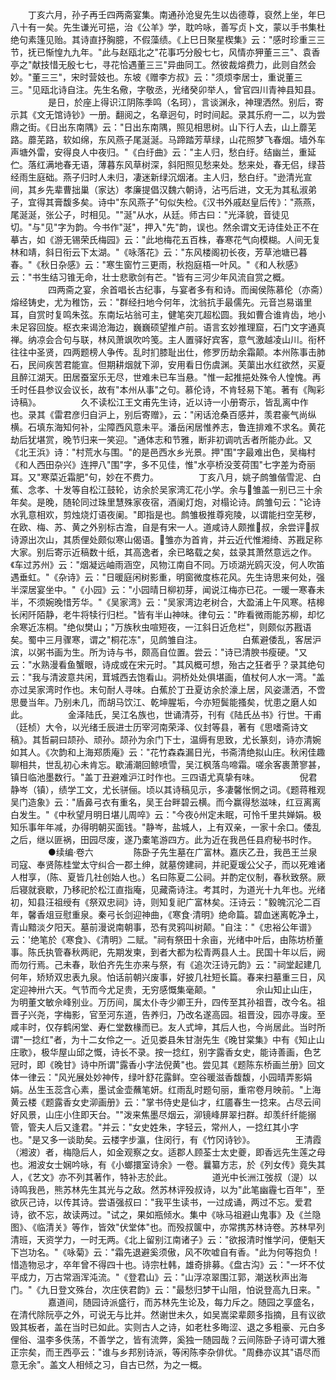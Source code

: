 <!-- { "loadSidebar": true } -->
　　丁亥六月，孙子再壬四两斋宴集。南通孙沧叟先生以齿德尊，裒然上坐，年巳八十有一矣。先生谦光可挹，治《公羊》学，耽吟咏，善写贞卜文，蒙以手书集杜绝句素篷见贻。其诗直抒胸臆，不假藻绩。《上巳日聚星楔集》云："感时珍重三三节，抚已惭惶九九年。"此与赵瓯北之"花事巧分殷七七，风情亦狎董三三"、袁香亭之"献技惜无殷七七，寻花恰遇董三三"异曲同工。然彼裁熔费力，此则自然会妙。"董三三"，宋时营妓也。东坡《赠李方叔》云："须烦李居士，重说董三三。"见瓯北诗自注。先生名儆，字敬丞，光绪癸卯举人，曾官四川青神县知县。
　　
　　是日，於座上得识江阴陈季鸣（名珂），言谈渊永，神理洒然。别后，寄示其《文无馆诗钞》一册。翻阅之，名章迥句，时时间起。录其乐府一二，以为尝鼎之街。《日出东南隅》云："日出东南隅，照见相思树。山下行人去，山上蘼芜路。蘼芜路，软如绵，东风燕子尾涎涎。马蹄踏芳草绿，山花照梦飞春烟。墙外车声塘外雷，安得良人中夜归。"《白纡曲》云："主人归，愁白纡。结幽兰，重延伫。落红满地春无语，薄暮东风草树深，斜阳照见愁来处。愁来处，春无侣，绿苔经雨生庭础。燕子归时人未归，凄迷新绿沉烟渚。主人归，愁白纡。"逊清光宣间，其乡先辈曹拙巢（家达）孝廉提倡汉魏六朝诗，沾丐后进，文无为其私淑弟子，宜得其膏馥多矣。诗中"东风燕子"句似失检。《汉书外戚赵皇后传》："燕燕，尾涎涎，张公子，时相见。""涎"从水，从廷。师古曰："光泽貌，音徒见切。"与"见"字为韵。今书作"涎"，押入"先"韵，误也。然余谓文无诗佳处正不在摹古，如《游无锡荣氏梅园》云："此地梅花五百株，春寒花气向模糊。人间无复林和靖，斜日衔云下太湖。"《咏落花》云："东风楼阁初长夜，芳草池塘已暮春。"《秋日杂感》云："寒生窗竹三更雨，秋抱庭梧一叶风。"《和人秋感》云："书生结习锥无命，壮士悲歌剑有芒。"皆有三河少年风流自赏之概。
　　
　　四两斋之宴，余首唱长古纪事，与宴者多有和诗。而闽侯陈慕伦（亦斋）熔经铸史，尤为稚饬，云："群经扫地今何年，沈翁抗手最儒先。元音岂易谐里耳，自赏时复鸣朱弦。东南坛坫翁可主，健笔突兀超松圆。我如曹合谁肯齿，地小未足容回旋。枢衣来谒沧海边，巍巍硕望推卢前。语言玄妙推理窟，石门文字通真禅。纳凉会合句与联，林风萧飒吹吟笺。主人置驿好宾客，意气激越凌山川。衔杯往往中圣贤，四两题榜人争传。乱时扪膝耻出仕，修罗历劫余霜颠。本州陈事击肺石，民间疾苦君能宣。但期耕烟就下泖，安用看日伤虞渊。芙蕖出水红欲然，买夏且醉江湖天。田居蚕室乐无尽，世难未已车当悬。"惟一起推挹处殊令人惶愧。再壬时任县参议会议长，故有"本州从事"之句。慕伦诗，不肯轻易下笔。著有《陶彩诗稿》。
　　
　　久不读松江王文甫先生诗，近以诗一小册寄示，皆乱离中作也。录其《雷君彦归自沪上，别后寄赠》，云："闲话沧桑百感并，羡君豪气尚纵横。石填东海知何补，尘障西风意未平。潘岳闲居惟养志，鲁连排难不求名。黄花劫后犹堪赏，晚节归来一笑迎。"通体志和节雅，断非初调吭舌者所能办此。又《北王浜》诗："村荒水与围。"的是邑西水乡光景。押"围"字最难出色，吴梅村《和人西田杂兴》连押八"围"字，多不见佳，惟"水亭桥没芰荷围"七字差为奇丽耳。又"寒菜近霜肥"句，妙在不费力。
　　
　　丁亥八月，姚子鹧雏偕雪泥、白蕉、念孝、十发等自松江鼓轮，访余於吴家湾汇花小学。余与雏盖一别已三十余年矣。是晚，随轮同过珠里慧殊家夜宿，酒阑灯炮，对榻论诗。鹧雏句云："论诗水乳意相欢，剪烛烧灯语夜阑。"即指是也。鹧雏极推尊宛陵，以谓能扫空芜秽，在欧、梅、苏、黄之外别标古澹，自是有宋一人。道咸诗人颇推叔，余尝评叔诗源出次山，其质俚处颇似寒山偈语。雏亦为首肯，并云近代惟湘绮、苏戡足称大家。别后寄示近稿数十纸，其高逸者，余已略载之矣，兹录其萧然意远之作。《车过苏州》云："烟凝远岫雨涵空，风物江南自不同。万顷湖光鸥灭没，何人吹笛遇垂虹。"《杂诗》云："日暖庭闲树影重，明窗微度栋花风。先生诗思来何处，强半深居宴坐中。"《小园》云："小园晴日柳初芽，闻说江梅亦已花。一暖一寒春未半，不须婉晚惜芳华。"《吴家湾》云："吴家湾边老树合，大盈浦上午风寒。桔槔长闲阡陌静，老牛将犊行归栏。"皆有半山神味。律句云："昨看微雨能苏柳，却忆余寒近冻桐。"绝似樊山；"万族秋虫喧短夜，一江斜日近危栏"，则颇似苏戡语矣。蜀中三月骤寒，谓之"桐花冻"，见鹧雏自注。
　　
　　白蕉避倭乱，客居沪滨，以粥书画为生。所为诗与书，颇高自位置。尝云："诗已清腴书瘦硬。"又云："水熟漫看鱼蟹眼，诗成或在宋元时。"其风概可想，殆古之狂者乎？录其绝句云："我与清波意共闲，茸城西去饱看山。洞桥处处俱堪画，值杖何人水一湾。"盖亦过吴家湾时作也。末句耐人寻味。白蕉於丁丑夏访余於濠上居，风姿潇洒，不啻思曼当年。乃别未几，而胡马饮江、乾坤腥垢，今亦短鬓能搔矣，忧患之磨人如此。
　　
　　金泽陆氏，吴江名族也，世诵清芬，刊有《陆氏丛书》行世。干甫（廷桢）大令，以光绪壬辰进士历宰河南荣泽、仪封等县，著有《思嗜斋诗文稿》。其哲嗣曰颉孙、顽孙。颉孙为余门下士，温缛有思致，尤长篆刻，诗亦清婉如其人。《次韵和上海郑质庵》云："花竹森森漏日光，书斋清绝拟山庄。秋闲佳趣聊相共，世乱初心未肯忘。歇浦潮回鲸喷雪，吴江枫落鸟啼霜。嗟余客裹萧寥甚，镇日临池墨数行。"盖丁丑避难沪江时作也。三四语尤真挚有味。
　　
　　倪君静岑（镇），绩学工文，尤长骈俪。顷以其诗稿见示，多凄馨怅惘之词。《题蒋稚观吴门造象》云："盾鼻弓衣有重名，吴王台畔碧云横。而今赢得愁滋味，红豆离离白发生。"《中秋望月明日堪儿周啐》云："今夜州定未眠，可怜千里共婵娟。极知乐事年年减，办得明朝买面钱。"静岑，盐城人，上有双亲，一家十余口。倭乱之后，继以匪祸，田园尽废，遂乃橐笔游四方。此为近在我邑任县府秘书时作。
　　
　　●续编·卷六
　　
　　陈卧子先生墓在广富林。嘉庆乙丑，我邑王兰泉司寇、奉贤陈桂堂太守纠合一郡土绅，就墓傍建祠，并祀夏瑗公父子，而以死难诸人柑享，（陈、夏皆几社创始人也。）名曰陈夏二公祠。并酌定仪制，春秋致祭。厥后寝就衰歇，乃移祀於松江直指庵，见藏斋诗注。考其时，为道光十九年也。光绪初，知县汪祖绶有《祭双忠祠》诗，则知复祀广富林矣。汪诗云："毅魄沉沦二百年，馨香俎豆慰重泉。秦弓长剑迎神曲，《寒食·清明》绝命篇。碧血迷离乾净土，青山黯淡夕阳天。墓前漫说南朝事，恐有灵鸦叫树颠。"自注："《忠裕公年谱》云：'绝笔於《寒食》、《清明》二赋。"祠有祭田十余亩，光绪中叶后，由陈坊桥董事。陈氏执管春秋两祀，先期发柬，到者大都为松青两县人土。民国十年以后，阙而勿行焉。己未春，耿伯齐先生亦来与祭，有《追次汪诗元韵》云："祠堂起建几何年，矫矫双忠表九泉。怕话前朝兴废事，好披几社短长篇。春来扫墓重三日，风定迎神卅六天。气节而今尤足贵，无穷感慨集毫颠。"
　　
　　佘山知止山庄，为明董文敏佘峰别业。万历间，属太仆寺少卿王升，四传至其孙祖晋，改今名。祖晋子兴尧，字梅影，官至河东道，告养归，乃改名遂高园。祖晋没，园亦寻废。至咸丰时，仅存鹤闲堂、寿仁堂数椽而已。友人式坤，其后人也，今尚居此。当时所谓"一捻红"者，为十二女伶之一。近见娄县朱甘澍先生《晚甘棠集》中有《知止山庄歌》，极华屋山邱之慨，诗长不录。按一捻红，别字露香女史，能诗善画，色艺冠时，即《晚甘》诗中所谓"露香小字法倪黄"也。尝见其《题陈东桥画兰册》回文体一律云："风光展处妙神传，绿叶舒花露鲜。空谷暖滋香馥馥，小园晴弄影娟娟。丛生玉蕊含心素，墨试金壶蘸笔妍。红雨乱时题句丽，重帘卷月映前。"上海黄云楼《题露香女史泖画册》云："掌书侍史是仙才，红靥春生一捻来。占尽云间好风景，山庄小住即天台。""泼来焦墨尽烟云，泖镜峰屏翠扫群。却羡纤纤能搦管，管夫人后又逢君。"并云："女史姓朱，字轻云，常州人，一捻红其小字也。"是又多一谈助矣。云楼字步瀛，住闵行，有《竹冈诗钞》。
　　
　　王清霞（湘波）者，梅隐后人，如金观察之女。适郡人顾荃士太史夔，即香远先生莲之母也。湘波女士娴吟咏，有《小螂擐室诗余》一卷。曩纂方志，於《列女传》竟失其人，《艺文》亦不列其著作，特补志於此。
　　
　　道光中长洲江弢叔（湜）以诗鸣我邑，熊苏林先生其光与之敌。然苏林评殁叔诗，以为"此笔幽霾七百年"，至欲灰己诗，以传其诗。尝语强叔曰："我平生读书，一过成诵，两过不忘。爱君诗，欲不忘，故读两过。"试之，果如瓶倾水。集中《咏马祖避山鬼事》及《兰隐图》、《临清关》等作，皆效"伏堂体"也。而殁叔箧中，亦常携苏林诗卷。苏林早列清班，天资学力，一时无两。《北上留别江南诸子》云："欲报清时惟学问，便魁天下岂功名。"《咏菊》云："霜先退避奚须傲，风不吹嘘自有香。"此为何等抱负！惜造物忌才，卒年曾不得四十也。诗宗杜韩，雄奇排募。《盘古沟》云："一坏不仗平成力，万古常涵浑沌流。"《登君山》云："山浮凉翠围江郭，潮送秋声出海门。"《九日登文殊台，次庄侠君韵》云："最愁归梦干山阻，怕说登高九日来。"
　　
　　嘉道间，随园诗派盛行，而苏林先生论及，每力斥之。随园之享盛名，在清代除阮亭之外，可说无与比并。然谢世未久，如吴嵩梁辈颇多指摘，且有议欲毁其板者，盖在当时已如此。实则古人之诗，如老杜多晦涩、退之多粗豪、元白多俚俗、温李多佚荡，不善学之，皆有流弊，奚独一随园哉？云间陈卧子诗可谓大雅正宗矣，而王西亭云："谁与乡邦别诗派，等闲陈李杂俳优。"周彝亦议其"语尽而意无余"。盖文人相倾之习，自古已然，为之一概。
　　
